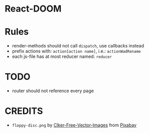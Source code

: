 # React-DOOM

# Rules
* render-methods should not call `dispatch`, use callbacks instead
* prefix actions with: `action[action name]`, i.e.: `actionWadRename`
* each js-file has at most reducer named: `reducer`

# TODO
* router should not reference every page


# CREDITS
* `floppy-disc.png` by <a href="https://pixabay.com/users/clker-free-vector-images-3736/?utm_source=link-attribution&amp;utm_medium=referral&amp;utm_campaign=image&amp;utm_content=23343">Clker-Free-Vector-Images</a> from <a href="https://pixabay.com/?utm_source=link-attribution&amp;utm_medium=referral&amp;utm_campaign=image&amp;utm_content=23343">Pixabay</a>
